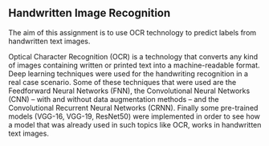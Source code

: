 ## Handwritten Image Recognition

The aim of this assignment is to use OCR technology to predict labels from handwritten text images.

Optical Character Recognition (OCR) is a technology that converts any kind of images containing written or printed text into a machine-readable format. Deep learning techniques were used for the handwriting recognition in a real case scenario. Some of these techniques that were used are the Feedforward Neural Networks (FNN), the Convolutional Neural Networks (CNN) – with and without data augmentation methods – and the Convolutional Recurrent Neural Networks (CRNN). Finally some pre-trained models (VGG-16, VGG-19, ResNet50)
were implemented in order to see how a model that was already used in such topics like OCR, works in handwritten text images.
